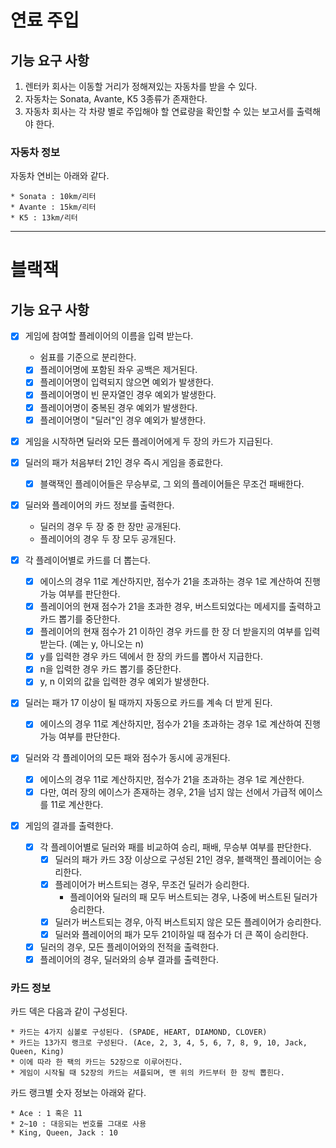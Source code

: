 # 연료 주입

## 기능 요구 사항

1. 렌터카 회사는 이동할 거리가 정해져있는 자동차를 받을 수 있다.
2. 자동차는 Sonata, Avante, K5 3종류가 존재한다.
3. 자동차 회사는 각 차량 별로 주입해야 할 연료량을 확인할 수 있는 보고서를 출력해야 한다.

### 자동차 정보

자동차 연비는 아래와 같다.

```
* Sonata : 10km/리터
* Avante : 15km/리터
* K5 : 13km/리터
```

---

# 블랙잭

## 기능 요구 사항

- [x] 게임에 참여할 플레이어의 이름을 입력 받는다.
    - 쉼표를 기준으로 분리한다.
    - [x] 플레이어명에 포함된 좌우 공백은 제거된다.
    - [x] 플레이어명이 입력되지 않으면 예외가 발생한다.
    - [x] 플레이어명이 빈 문자열인 경우 예외가 발생한다.
    - [x] 플레이어명이 중복된 경우 예외가 발생한다.
    - [x] 플레이어명이 "딜러"인 경우 예외가 발생한다.

- [x] 게임을 시작하면 딜러와 모든 플레이어에게 두 장의 카드가 지급된다.

- [x] 딜러의 패가 처음부터 21인 경우 즉시 게임을 종료한다.
    - [x] 블랙잭인 플레이어들은 무승부로, 그 외의 플레이어들은 무조건 패배한다.

- [x] 딜러와 플레이어의 카드 정보를 출력한다.
    - 딜러의 경우 두 장 중 한 장만 공개된다.
    - 플레이어의 경우 두 장 모두 공개된다.

- [x] 각 플레이어별로 카드를 더 뽑는다.
    - [x] 에이스의 경우 11로 계산하지만, 점수가 21을 초과하는 경우 1로 계산하여 진행 가능 여부를 판단한다.
    - [x] 플레이어의 현재 점수가 21을 초과한 경우, 버스트되었다는 메세지를 출력하고 카드 뽑기를 중단한다.
    - [x] 플레이어의 현재 점수가 21 이하인 경우 카드를 한 장 더 받을지의 여부를 입력받는다. (예는 y, 아니오는 n)
    - [x] y를 입력한 경우 카드 덱에서 한 장의 카드를 뽑아서 지급한다.
    - [x] n을 입력한 경우 카드 뽑기를 중단한다.
    - [x] y, n 이외의 값을 입력한 경우 예외가 발생한다.

- [x] 딜러는 패가 17 이상이 될 때까지 자동으로 카드를 계속 더 받게 된다.
    - [x] 에이스의 경우 11로 계산하지만, 점수가 21을 초과하는 경우 1로 계산하여 진행 가능 여부를 판단한다.

- [x] 딜러와 각 플레이어의 모든 패와 점수가 동시에 공개된다.
    - [x] 에이스의 경우 11로 계산하지만, 점수가 21을 초과하는 경우 1로 계산한다.
    - [x] 다만, 여러 장의 에이스가 존재하는 경우, 21을 넘지 않는 선에서 가급적 에이스를 11로 계산한다.

- [x] 게임의 결과를 출력한다.
    - [x] 각 플레이어별로 딜러와 패를 비교하여 승리, 패배, 무승부 여부를 판단한다.
        - [x] 딜러의 패가 카드 3장 이상으로 구성된 21인 경우, 블랙잭인 플레이어는 승리한다.
        - [x] 플레이어가 버스트되는 경우, 무조건 딜러가 승리한다.
            - 플레이어와 딜러의 패 모두 버스트되는 경우, 나중에 버스트된 딜러가 승리한다.
        - [x] 딜러가 버스트되는 경우, 아직 버스트되지 않은 모든 플레이어가 승리한다.
        - [x] 딜러와 플레이어의 패가 모두 21이하일 때 점수가 더 큰 쪽이 승리한다.
    - [x] 딜러의 경우, 모든 플레이어와의 전적을 출력한다.
    - [x] 플레이어의 경우, 딜러와의 승부 결과를 출력한다.

### 카드 정보

카드 덱은 다음과 같이 구성된다.

```
* 카드는 4가지 심볼로 구성된다. (SPADE, HEART, DIAMOND, CLOVER)
* 카드는 13가지 랭크로 구성된다. (Ace, 2, 3, 4, 5, 6, 7, 8, 9, 10, Jack, Queen, King)
* 이에 따라 한 팩의 카드는 52장으로 이루어진다. 
* 게임이 시작될 때 52장의 카드는 셔플되며, 맨 위의 카드부터 한 장씩 뽑힌다. 
```

카드 랭크별 숫자 정보는 아래와 같다.

```
* Ace : 1 혹은 11 
* 2~10 : 대응되는 번호를 그대로 사용
* King, Queen, Jack : 10
```
